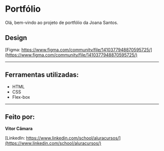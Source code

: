 # Portfólio

Olá, bem-vindo ao projeto de portfólio da Joana Santos.

## Design

[Figma: https://www.figma.com/community/file/1410377948870595725/](https://www.figma.com/community/file/1410377948870595725/)

---

## Ferramentas utilizadas:
- HTML
- CSS
- Flex-box

---

## Feito por:

**Vitor Câmara**

[LinkedIn: https://www.linkedin.com/school/aluracursos/](https://www.linkedin.com/school/aluracursos/)
